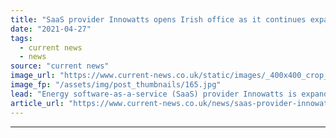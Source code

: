 ```yaml
---
title: "SaaS provider Innowatts opens Irish office as it continues expansion into Europe"
date: "2021-04-27"
tags: 
  - current news
  - news
source: "current news"
image_url: "https://www.current-news.co.uk/static/images/_400x400_crop_center-center/Cork-Ireland-credit-chumlee10-Flickr.jpg"
image_fp: "/assets/img/post_thumbnails/165.jpg"
lead: "Energy software-as-a-service (SaaS) provider Innowatts is expanding its European presence, with a new office set to open in Cork, Ireland."
article_url: "https://www.current-news.co.uk/news/saas-provider-innowatts-expands-into-europe-with-irish-office?utm_source=rss-feeds&utm_medium=rss&utm_campaign=rss"
---
```


---
